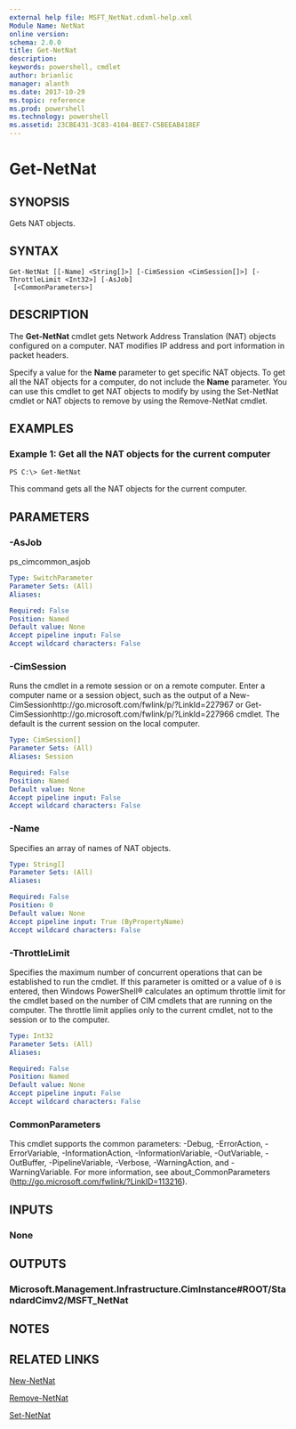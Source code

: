```yaml
---
external help file: MSFT_NetNat.cdxml-help.xml
Module Name: NetNat
online version: 
schema: 2.0.0
title: Get-NetNat
description: 
keywords: powershell, cmdlet
author: brianlic
manager: alanth
ms.date: 2017-10-29
ms.topic: reference
ms.prod: powershell
ms.technology: powershell
ms.assetid: 23CBE431-3C83-4104-BEE7-C5BEEAB418EF
---
```


# Get-NetNat

## SYNOPSIS
Gets NAT objects.

## SYNTAX

```
Get-NetNat [[-Name] <String[]>] [-CimSession <CimSession[]>] [-ThrottleLimit <Int32>] [-AsJob]
 [<CommonParameters>]
```

## DESCRIPTION
The **Get-NetNat** cmdlet gets Network Address Translation (NAT) objects configured on a computer.
NAT modifies IP address and port information in packet headers.

Specify a value for the **Name** parameter to get specific NAT objects.
To get all the NAT objects for a computer, do not include the **Name** parameter.
You can use this cmdlet to get NAT objects to modify by using the Set-NetNat cmdlet or NAT objects to remove by using the Remove-NetNat cmdlet.

## EXAMPLES

### Example 1: Get all the NAT objects for the current computer
```
PS C:\> Get-NetNat
```

This command gets all the NAT objects for the current computer.

## PARAMETERS

### -AsJob
ps_cimcommon_asjob

```yaml
Type: SwitchParameter
Parameter Sets: (All)
Aliases: 

Required: False
Position: Named
Default value: None
Accept pipeline input: False
Accept wildcard characters: False
```

### -CimSession
Runs the cmdlet in a remote session or on a remote computer.
Enter a computer name or a session object, such as the output of a New-CimSessionhttp://go.microsoft.com/fwlink/p/?LinkId=227967 or Get-CimSessionhttp://go.microsoft.com/fwlink/p/?LinkId=227966 cmdlet.
The default is the current session on the local computer.

```yaml
Type: CimSession[]
Parameter Sets: (All)
Aliases: Session

Required: False
Position: Named
Default value: None
Accept pipeline input: False
Accept wildcard characters: False
```

### -Name
Specifies an array of names of NAT objects.

```yaml
Type: String[]
Parameter Sets: (All)
Aliases: 

Required: False
Position: 0
Default value: None
Accept pipeline input: True (ByPropertyName)
Accept wildcard characters: False
```

### -ThrottleLimit
Specifies the maximum number of concurrent operations that can be established to run the cmdlet.
If this parameter is omitted or a value of `0` is entered, then Windows PowerShell® calculates an optimum throttle limit for the cmdlet based on the number of CIM cmdlets that are running on the computer.
The throttle limit applies only to the current cmdlet, not to the session or to the computer.

```yaml
Type: Int32
Parameter Sets: (All)
Aliases: 

Required: False
Position: Named
Default value: None
Accept pipeline input: False
Accept wildcard characters: False
```

### CommonParameters
This cmdlet supports the common parameters: -Debug, -ErrorAction, -ErrorVariable, -InformationAction, -InformationVariable, -OutVariable, -OutBuffer, -PipelineVariable, -Verbose, -WarningAction, and -WarningVariable. For more information, see about_CommonParameters (http://go.microsoft.com/fwlink/?LinkID=113216).

## INPUTS

### None

## OUTPUTS

### Microsoft.Management.Infrastructure.CimInstance#ROOT/StandardCimv2/MSFT_NetNat

## NOTES

## RELATED LINKS

[New-NetNat](./New-NetNat.md)

[Remove-NetNat](./Remove-NetNat.md)

[Set-NetNat](./Set-NetNat.md)

